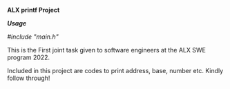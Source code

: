 **ALX printf Project**

_**Usage**_

_#include "main.h"_

This is the First joint task given to software engineers at the ALX SWE program 2022.

Included in this project are codes to print address, base, number etc.
Kindly follow through!
